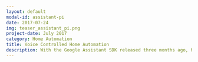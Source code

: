 ```yaml
---
layout: default
modal-id: assistant-pi
date: 2017-07-24
img: teaser_assistant_pi.png
project-date: July 2017
category: Home Automation
title: Voice Controlled Home Automation
description: With the Google Assistant SDK released three months ago, home projects have received a great skill set. In this project the Google Assistant is implemented on a Raspberry Pi to later control switchable devices such as fans, lights, computers using voice commands. [&nbsp;<a href="/home%20automation/assistant-on-pi/">Read&nbsp;More...</a>&nbsp;]
---
```


